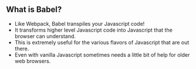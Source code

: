 ## What is Babel?

* Like Webpack, Babel transpiles your Javascript code!
* It transforms higher level Javascript code into Javascript that the browser can understand.
* This is extremely useful for the various flavors of Javascript that are out there.
* Even with vanilla Javascript sometimes needs a little bit of help for older web browsers.
